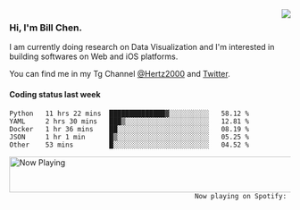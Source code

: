 <img  align="right" src="https://github-readme-stats.vercel.app/api?username=BillChen2k&show_icons=false&count_private=true&hide_title=true">

### Hi, I'm Bill Chen.

I am currently doing research on Data Visualization and I'm interested in building softwares on Web and iOS platforms.

You can find me in my Tg Channel [@Hertz2000](https://t.me/Hertz2000) and [Twitter](https://twitter.com/billchen2k).

#### Coding status last week

<!--START_SECTION:waka-->
```text
Python   11 hrs 22 mins  ██████████████▓░░░░░░░░░░   58.12 % 
YAML     2 hrs 30 mins   ███▒░░░░░░░░░░░░░░░░░░░░░   12.81 % 
Docker   1 hr 36 mins    ██░░░░░░░░░░░░░░░░░░░░░░░   08.19 % 
JSON     1 hr 1 min      █▒░░░░░░░░░░░░░░░░░░░░░░░   05.25 % 
Other    53 mins         █░░░░░░░░░░░░░░░░░░░░░░░░   04.52 % 
```
<!--END_SECTION:waka-->


<div>
<a href="https://spotify-now-playing.billchen2k.vercel.app/now-playing?open">
   <img align="right" src="https://spotify-now-playing.billchen2k.vercel.app/now-playing" width="540" height="64" alt="Now Playing">
</a>
</div>

<div>
<p align="right"><code>Now playing on Spotify: </code></p>
</div>

<!--
**BillChen2K/BillChen2K** is a ✨ _special_ ✨ repository because its `README.md` (this file) appears on your GitHub profile.

Here are some ideas to get you started:

- 🔭 I’m currently working on ...
- 🌱 I’m currently learning ...
- 👯 I’m looking to collaborate on ...
- 🤔 I’m looking for help with ...
- 💬 Ask me about ...
- 📫 How to reach me: ...
- 😄 Pronouns: ...
- ⚡ Fun fact: ...
-->
